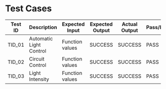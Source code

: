 
# Test Cases
|  Test ID | Description  | Expected Input  | Expected Output  | Actual Output  | Pass/Fail |
|---|---|---|---|---|---|
| TID_01  | Automatic Light Control   | Function values | SUCCESS  |SUCCESS| PASS  |
| TID_02  | Circuit Control   | Function values | SUCCESS  |SUCCESS| PASS  |
| TID_03  | Light Intensity | Function values | SUCCESS  |SUCCESS| PASS  |
